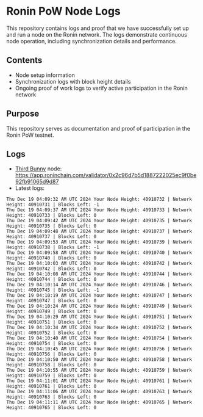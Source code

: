 # Ronin PoW Node Logs

This repository contains logs and proof that we have successfully set up and run a node on the Ronin network. The logs demonstrate continuous node operation, including synchronization details and performance.

## Contents

- Node setup information
- Synchronization logs with block height details
- Ongoing proof of work logs to verify active participation in the Ronin network

## Purpose

This repository serves as documentation and proof of participation in the Ronin PoW testnet.

## Logs

- [Third Bunny](https://thirdbunny.xyz/) node: https://app.roninchain.com/validator/0x2c96d7b5d1887222025ec9f0be92fb91065d9d87
- Latest logs:
```
Thu Dec 19 04:09:32 AM UTC 2024 Your Node Height: 40910732 | Network Height: 40910731 | Blocks Left: -1
Thu Dec 19 04:09:37 AM UTC 2024 Your Node Height: 40910733 | Network Height: 40910733 | Blocks Left: 0
Thu Dec 19 04:09:42 AM UTC 2024 Your Node Height: 40910735 | Network Height: 40910735 | Blocks Left: 0
Thu Dec 19 04:09:48 AM UTC 2024 Your Node Height: 40910737 | Network Height: 40910737 | Blocks Left: 0
Thu Dec 19 04:09:53 AM UTC 2024 Your Node Height: 40910739 | Network Height: 40910738 | Blocks Left: -1
Thu Dec 19 04:09:58 AM UTC 2024 Your Node Height: 40910740 | Network Height: 40910740 | Blocks Left: 0
Thu Dec 19 04:10:03 AM UTC 2024 Your Node Height: 40910742 | Network Height: 40910742 | Blocks Left: 0
Thu Dec 19 04:10:08 AM UTC 2024 Your Node Height: 40910744 | Network Height: 40910744 | Blocks Left: 0
Thu Dec 19 04:10:14 AM UTC 2024 Your Node Height: 40910746 | Network Height: 40910745 | Blocks Left: -1
Thu Dec 19 04:10:19 AM UTC 2024 Your Node Height: 40910747 | Network Height: 40910747 | Blocks Left: 0
Thu Dec 19 04:10:24 AM UTC 2024 Your Node Height: 40910749 | Network Height: 40910749 | Blocks Left: 0
Thu Dec 19 04:10:29 AM UTC 2024 Your Node Height: 40910751 | Network Height: 40910751 | Blocks Left: 0
Thu Dec 19 04:10:34 AM UTC 2024 Your Node Height: 40910752 | Network Height: 40910752 | Blocks Left: 0
Thu Dec 19 04:10:40 AM UTC 2024 Your Node Height: 40910754 | Network Height: 40910754 | Blocks Left: 0
Thu Dec 19 04:10:45 AM UTC 2024 Your Node Height: 40910756 | Network Height: 40910756 | Blocks Left: 0
Thu Dec 19 04:10:50 AM UTC 2024 Your Node Height: 40910758 | Network Height: 40910758 | Blocks Left: 0
Thu Dec 19 04:10:55 AM UTC 2024 Your Node Height: 40910759 | Network Height: 40910759 | Blocks Left: 0
Thu Dec 19 04:11:01 AM UTC 2024 Your Node Height: 40910761 | Network Height: 40910761 | Blocks Left: 0
Thu Dec 19 04:11:06 AM UTC 2024 Your Node Height: 40910763 | Network Height: 40910763 | Blocks Left: 0
Thu Dec 19 04:11:11 AM UTC 2024 Your Node Height: 40910765 | Network Height: 40910765 | Blocks Left: 0
```
